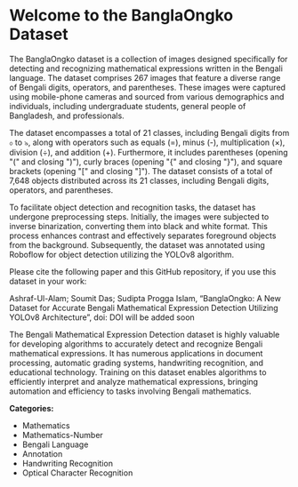 # Welcome to the BanglaOngko Dataset

The BanglaOngko dataset is a collection of images designed specifically for detecting and recognizing mathematical expressions written in the Bengali language. The dataset comprises 267 images that feature a diverse range of Bengali digits, operators, and parentheses. These images were captured using mobile-phone cameras and sourced from various demographics and individuals, including undergraduate students, general people of Bangladesh, and professionals.

The dataset encompasses a total of 21 classes, including Bengali digits from ০ to ৯, along with operators such as equals (=), minus (-), multiplication (×), division (÷), and addition (+). Furthermore, it includes parentheses (opening "(" and closing ")"), curly braces (opening "{" and closing "}"), and square brackets (opening "[" and closing "]"). The dataset consists of a total of 7,648 objects distributed across its 21 classes, including Bengali digits, operators, and parentheses.

To facilitate object detection and recognition tasks, the dataset has undergone preprocessing steps. Initially, the images were subjected to inverse binarization, converting them into black and white format. This process enhances contrast and effectively separates foreground objects from the background. Subsequently, the dataset was annotated using Roboflow for object detection utilizing the YOLOv8 algorithm.

Please cite the following paper and this GitHub repository, if you use this dataset in your work:

Ashraf-Ul-Alam; Soumit Das; Sudipta Progga Islam, “BanglaOngko: A New Dataset for Accurate Bengali Mathematical Expression Detection Utilizing YOLOv8 Architecture”, doi: DOI will be added soon

The Bengali Mathematical Expression Detection dataset is highly valuable for developing algorithms to accurately detect and recognize Bengali mathematical expressions. It has numerous applications in document processing, automatic grading systems, handwriting recognition, and educational technology. Training on this dataset enables algorithms to efficiently interpret and analyze mathematical expressions, bringing automation and efficiency to tasks involving Bengali mathematics.

**Categories:**
- Mathematics
- Mathematics-Number
- Bengali Language
- Annotation
- Handwriting Recognition
- Optical Character Recognition
